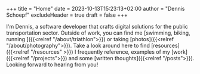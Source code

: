 +++
title = "Home"
date = 2023-10-13T15:23:13+02:00
author = "Dennis Schoepf"
excludeHeader = true
draft = false
+++

I'm Dennis, a software developer that crafts digital solutions for the public transportation sector. Outside of work, you can find me [swimming, biking, running ]({{<relref "/about/triathlon">}}) or taking [photos]({{<relref "/about/photography">}}). Take a look around here to find [resources]({{<relref "/resources" >}}) I frequently reference, examples of my [work]({{<relref "/projects">}}) and some [written thoughts]({{<relref "/posts">}}). Looking forward to hearing from you!
